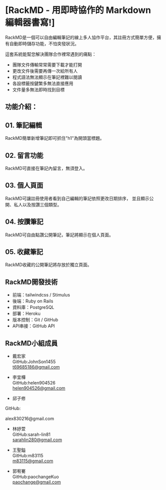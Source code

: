 # [RackMD - 用即時協作的 Markdown 編輯器書寫!]
RackMD是一個可以自由編輯筆記的線上多人協作平台，其註冊方式簡單方便，擁有自動即時儲存功能，不怕突發狀況。

這套系統能幫您解決團隊合作裡常遇到的痛點：
- 團隊文件傳輸常常需要下載才能打開
- 更改文件後需要再傳一次給所有人
- 程式語法無法顯示在筆記裡難以閱讀
- 各設標籤按鍵繁多無法直接應用
- 文件量多無法即時找到目標

## 功能介紹：

## 01. 筆記編輯

RackMD簡單新增筆記即可抓住"h1"為開頭當標題。

## 02. 留言功能

RackMD可直接在筆記內留言，無須登入。

## 03. 個人頁面

RackMD可讓註冊使用者看到自己編輯的筆記依照更改日期排序，
並且顯示公開、私人以及按讚三個類型。

## 04. 按讚筆記

RackMD可自由點讚公開筆記，筆記將顯示在個人頁面。

## 05. 收藏筆記

RackMD收藏的公開筆記將存放於獨立頁面。

## RackMD開發技術  

- 前端：tailwindcss / Stimulus
- 後端：Ruby on Rails
- 資料庫：PostgreSQL
- 部署：Heroku
- 版本控制：Git / GitHub
- API串接：GitHub API

## RackMD小組成員

- 戴宏家</br>
 GitHub:JohnSon1455</br>
 t69685186@gmail.com
 
- 李宜樺</br>
 GitHub:helen904526</br>
 helen904526@gmail.com
 
- 邱子修</br>
 <div style="display:flex">
   <span>GitHub:</span>
   <a href="https://github.com/alex830216">
     <img src="app/assets/images/GitHub-Mark-Light-120px-plus.png" width="30">
   </a>
 </div>
 alex830216@gmail.com
 
- 林妤萱</br>
 GitHub:sarah-lin81</br>
 sarahlin280@gmail.com
 
- 王聖鎰</br>
 GitHub:m83115</br>
 m83115@gmail.com
 
- 郭宥騫</br>
 GitHub:paochangeKuo</br>
 paochange@gmail.com

